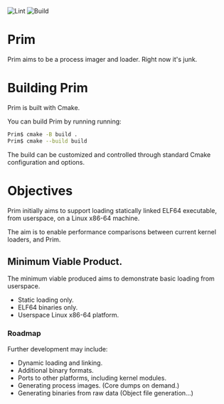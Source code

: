 ![Lint](https://github.com/patha454/Prim/workflows/Lint/badge.svg?branch=master)
![Build](https://github.com/patha454/Prim/workflows/Build/badge.svg?branch=master)
# Prim
Prim aims to be a process imager and loader. Right now it's junk.

# Building Prim

Prim is built with Cmake.

You can build Prim by running running:
```sh
Prim$ cmake -B build .
Prim$ cmake --build build
```

The build can be customized and controlled through standard Cmake configuration and options.

# Objectives

Prim initially aims to support loading statically linked ELF64 executable, from userspace, on a Linux x86-64 machine.

The aim is to enable performance comparisons between current kernel loaders, and Prim.

## Minimum Viable Product.

The minimum viable produced aims to demonstrate basic loading from userspace.

- Static loading only.
- ELF64 binaries only.
- Userspace Linux x86-64 platform.

### Roadmap

Further development may include:

- Dynamic loading and linking.
- Additional binary formats.
- Ports to other platforms, including kernel modules.
- Generating process images. (Core dumps on demand.)
- Generating binaries from raw data (Object file generation...)

